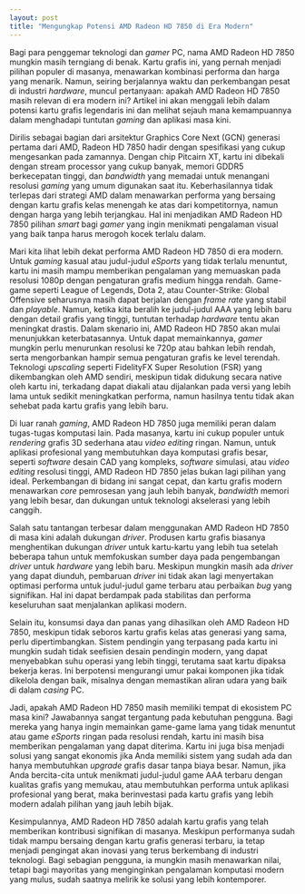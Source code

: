 ```yaml
---
layout: post
title: "Mengungkap Potensi AMD Radeon HD 7850 di Era Modern"
---
```


Bagi para penggemar teknologi dan _gamer_ PC, nama AMD Radeon HD 7850 mungkin masih terngiang di benak. Kartu grafis ini, yang pernah menjadi pilihan populer di masanya, menawarkan kombinasi performa dan harga yang menarik. Namun, seiring berjalannya waktu dan perkembangan pesat di industri _hardware_, muncul pertanyaan: apakah AMD Radeon HD 7850 masih relevan di era modern ini? Artikel ini akan menggali lebih dalam potensi kartu grafis legendaris ini dan melihat sejauh mana kemampuannya dalam menghadapi tuntutan _gaming_ dan aplikasi masa kini.

Dirilis sebagai bagian dari arsitektur Graphics Core Next (GCN) generasi pertama dari AMD, Radeon HD 7850 hadir dengan spesifikasi yang cukup mengesankan pada zamannya. Dengan chip Pitcairn XT, kartu ini dibekali dengan stream processor yang cukup banyak, memori GDDR5 berkecepatan tinggi, dan _bandwidth_ yang memadai untuk menangani resolusi _gaming_ yang umum digunakan saat itu. Keberhasilannya tidak terlepas dari strategi AMD dalam menawarkan performa yang bersaing dengan kartu grafis kelas menengah ke atas dari kompetitornya, namun dengan harga yang lebih terjangkau. Hal ini menjadikan AMD Radeon HD 7850 pilihan _smart_ bagi _gamer_ yang ingin menikmati pengalaman visual yang baik tanpa harus merogoh kocek terlalu dalam.

Mari kita lihat lebih dekat performa AMD Radeon HD 7850 di era modern. Untuk _gaming_ kasual atau judul-judul _eSports_ yang tidak terlalu menuntut, kartu ini masih mampu memberikan pengalaman yang memuaskan pada resolusi 1080p dengan pengaturan grafis medium hingga rendah. Game-game seperti League of Legends, Dota 2, atau Counter-Strike: Global Offensive seharusnya masih dapat berjalan dengan _frame rate_ yang stabil dan _playable_. Namun, ketika kita beralih ke judul-judul AAA yang lebih baru dengan detail grafis yang tinggi, tuntutan terhadap _hardware_ tentu akan meningkat drastis. Dalam skenario ini, AMD Radeon HD 7850 akan mulai menunjukkan keterbatasannya. Untuk dapat memainkannya, _gamer_ mungkin perlu menurunkan resolusi ke 720p atau bahkan lebih rendah, serta mengorbankan hampir semua pengaturan grafis ke level terendah. Teknologi _upscaling_ seperti FidelityFX Super Resolution (FSR) yang dikembangkan oleh AMD sendiri, meskipun tidak didukung secara native oleh kartu ini, terkadang dapat diakali atau dijalankan pada versi yang lebih lama untuk sedikit meningkatkan performa, namun hasilnya tentu tidak akan sehebat pada kartu grafis yang lebih baru.

Di luar ranah _gaming_, AMD Radeon HD 7850 juga memiliki peran dalam tugas-tugas komputasi lain. Pada masanya, kartu ini cukup populer untuk _rendering_ grafis 3D sederhana atau _video editing_ ringan. Namun, untuk aplikasi profesional yang membutuhkan daya komputasi grafis besar, seperti _software_ desain CAD yang kompleks, _software_ simulasi, atau _video editing_ resolusi tinggi, AMD Radeon HD 7850 jelas bukan lagi pilihan yang ideal. Perkembangan di bidang ini sangat cepat, dan kartu grafis modern menawarkan _core_ pemrosesan yang jauh lebih banyak, _bandwidth_ memori yang lebih besar, dan dukungan untuk teknologi akselerasi yang lebih canggih.

Salah satu tantangan terbesar dalam menggunakan AMD Radeon HD 7850 di masa kini adalah dukungan _driver_. Produsen kartu grafis biasanya menghentikan dukungan _driver_ untuk kartu-kartu yang lebih tua setelah beberapa tahun untuk memfokuskan sumber daya pada pengembangan _driver_ untuk _hardware_ yang lebih baru. Meskipun mungkin masih ada _driver_ yang dapat diunduh, pembaruan _driver_ ini tidak akan lagi menyertakan optimasi performa untuk judul-judul game terbaru atau perbaikan _bug_ yang signifikan. Hal ini dapat berdampak pada stabilitas dan performa keseluruhan saat menjalankan aplikasi modern.

Selain itu, konsumsi daya dan panas yang dihasilkan oleh AMD Radeon HD 7850, meskipun tidak seboros kartu grafis kelas atas generasi yang sama, perlu dipertimbangkan. Sistem pendingin yang terpasang pada kartu ini mungkin sudah tidak seefisien desain pendingin modern, yang dapat menyebabkan suhu operasi yang lebih tinggi, terutama saat kartu dipaksa bekerja keras. Ini berpotensi mengurangi umur pakai komponen jika tidak dikelola dengan baik, misalnya dengan memastikan aliran udara yang baik di dalam _casing_ PC.

Jadi, apakah AMD Radeon HD 7850 masih memiliki tempat di ekosistem PC masa kini? Jawabannya sangat tergantung pada kebutuhan pengguna. Bagi mereka yang hanya ingin memainkan game-game lama yang tidak menuntut atau game _eSports_ ringan pada resolusi rendah, kartu ini masih bisa memberikan pengalaman yang dapat diterima. Kartu ini juga bisa menjadi solusi yang sangat ekonomis jika Anda memiliki sistem yang sudah ada dan hanya membutuhkan _upgrade_ grafis dasar tanpa biaya besar. Namun, jika Anda bercita-cita untuk menikmati judul-judul game AAA terbaru dengan kualitas grafis yang memukau, atau membutuhkan performa untuk aplikasi profesional yang berat, maka berinvestasi pada kartu grafis yang lebih modern adalah pilihan yang jauh lebih bijak.

Kesimpulannya, AMD Radeon HD 7850 adalah kartu grafis yang telah memberikan kontribusi signifikan di masanya. Meskipun performanya sudah tidak mampu bersaing dengan kartu grafis generasi terbaru, ia tetap menjadi pengingat akan inovasi yang terus berkembang di industri teknologi. Bagi sebagian pengguna, ia mungkin masih menawarkan nilai, tetapi bagi mayoritas yang menginginkan pengalaman komputasi modern yang mulus, sudah saatnya melirik ke solusi yang lebih kontemporer.
